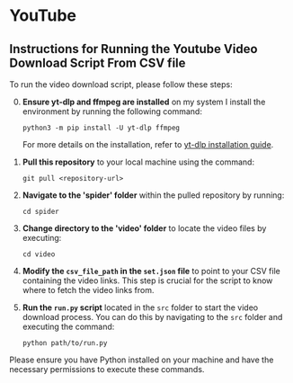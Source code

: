 # YouTube
## Instructions for Running the Youtube Video Download Script From CSV file

To run the video download script, please follow these steps:

0. **Ensure yt-dlp and ffmpeg are installed** on my system I install the environment by running the following command:
   ```
   python3 -m pip install -U yt-dlp ffmpeg
   ```
   For more details on the installation, refer to [yt-dlp installation guide](https://github.com/yt-dlp/yt-dlp?tab=readme-ov-file#installation).

1. **Pull this repository** to your local machine using the command:
   ```
   git pull <repository-url>
   ```
   
2. **Navigate to the 'spider' folder** within the pulled repository by running:
   ```
   cd spider
   ```
   
3. **Change directory to the 'video' folder** to locate the video files by executing:
   ```
   cd video
   ```
   
4. **Modify the `csv_file_path` in the `set.json` file** to point to your CSV file containing the video links. This step is crucial for the script to know where to fetch the video links from.

5. **Run the `run.py` script** located in the `src` folder to start the video download process. You can do this by navigating to the `src` folder and executing the command:
   ```
   python path/to/run.py
   ```

Please ensure you have Python installed on your machine and have the necessary permissions to execute these commands.
